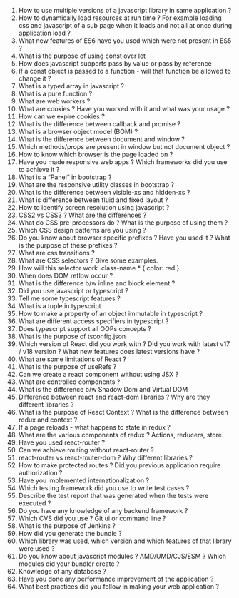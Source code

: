 1. How to use multiple versions of a javascript library in same application ?
2. How to dynamically load resources at run time ? For example loading css and javascript of a sub page when it loads and not all at once during application load ?
3. What new features of ES6 have you used which were not present in ES5 ?
4. What is the purpose of using const over let
5. How does javascript supports pass by value or pass by reference
6. If a const object is passed to a function - will that function be allowed to change it ?
7. What is a typed array in javascript ?
8. What is a pure function ?
9. What are web workers ?
10. What are cookies ? Have you worked with it and what was your usage ?
11. How can we expire cookies ?
12. What is the difference between callback and promise ?
13. What is a browser object model (BOM) ?
14. What is the difference between document and window ?
15. Which methods/props are present in window but not document object ?
16. How to know which browser is the page loaded on ?
17. Have you made responsive web apps ? Which frameworks did you use to achieve it ?
18. What is a “Panel” in bootstrap ?
19. What are the responsive utility classes in bootstrap ?
20. What is the difference between visible-xs and hidden-xs ?
21. What is difference between fluid and fixed layout ?
22. How to identify screen resolution using javascript ?
23. CSS2 vs CSS3 ? What are the differences ?
24. What do CSS pre-processors do ? What is the purpose of using them ?
25. Which CSS design patterns are you using ?
26. Do you know about browser specific prefixes ? Have you used it ? What is the purpose of these prefixes ?
27. What are css transitions ?
28. What are CSS selectors ? Give some examples.
29. How will this selector work .class-name * { color: red }
30. When does DOM reflow occur ?
31. What is the difference b/w inline and block element ?
32. Did you use javascript or typescript ?
33. Tell me some typescript features ?
34. What is a tuple in typescript
35. How to make a property of an object immutable in typescript ?
36. What are different access specifiers in typescript ?
37. Does typescript support all OOPs concepts ?
38. What is the purpose of tsconfig.json
39. Which version of React did you work with ? Did you work with latest v17 / v18 version ? What new features does latest versions have ?
40. What are some limitations of React ?
41. What is the purpose of useRefs ?
42. Can we create a react component without using JSX ?
43. What are controlled components ?
44. What is the difference b/w Shadow Dom and Virtual DOM
45. Difference between react and react-dom libraries ? Why are they different libraries ?
46. What is the purpose of React Context ? What is the difference between redux and context ?
47. If a page reloads - what happens to state in redux ?
48. What are the various components of redux ? Actions, reducers, store.
49. Have you used react-router ?
50. Can we achieve routing without react-router ?
51. react-router vs react-router-dom ? Why different libraries ?
52. How to make protected routes ? Did you previous application require authorization ?
53. Have you implemented internationalization ?
54. Which testing framework did you use to write test cases ?
55. Describe the test report that was generated when the tests were executed ?
56. Do you have any knowledge of any backend framework ?
57. Which CVS did you use ? Git ui or command line ?
58. What is the purpose of Jenkins ?
59. How did you generate the bundle ?
60. Which library was used, which version and which features of that library were used ?
61. Do you know about javascript modules ? AMD/UMD/CJS/ESM ? Which modules did your bundler create ?
62. Knowledge of any database ?
63. Have you done any performance improvement of the application ?
64. What best practices did you follow in making your web application ?